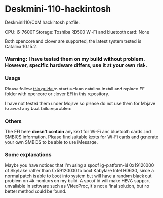 # Deskmini-110-hackintosh

Deskmini110/COM hackintosh profile.

CPU: i5-7600T
Storage: Toshiba RD500
Wi-Fi and bluetooth card: None

Both opencore and clover are supported, the latest system tested is Catalina 10.15.2.

### Warning: I have tested them on my build without problem. However, specific hardware differs, use it at your own risk.

### Usage

Please follow [ this guide ](https://hackintosh.gitbook.io/-r-hackintosh-vanilla-desktop-guide/) to start a clean catalina install and replace EFI folder with opencore or clover EFI in this repository.

I have not tested them under Mojave so please do not use them for Mojave to avoid any boot failure problem.

### Others
The EFI here **doesn't contain** any kext for Wi-Fi and bluetooth cards and SMBIOS information. Please find suitable kexts for Wi-Fi cards and generate your own SMBIOS to be able to use iMessage.

### Some explanations

Maybe you have noticed that I'm using a spoof ig-platform-id 0x19120000 of SkyLake rather than 0x59120000 to boot Kabylake Intel HD630, since a normal patch is able to boot into system but will have a random black out problem on 4k monitors on my build. A spoof id will make HEVC support unvaliable in software such as VideoProc, it's not a final solution, but no better method could be found.
